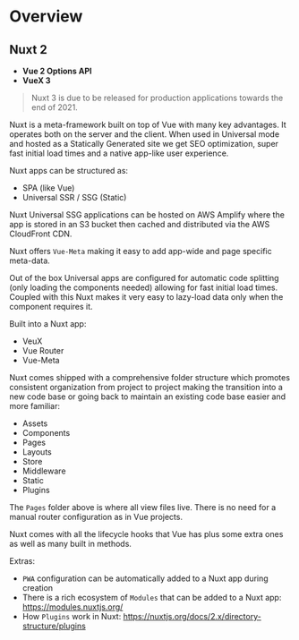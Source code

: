 # Overview

## Nuxt 2

- **Vue 2 Options API**
- **VueX 3**

> Nuxt 3 is due to be released for production applications towards the end of 2021.

Nuxt is a meta-framework built on top of Vue with many key advantages. It operates both on the server and the client. When used in Universal mode and hosted as a Statically Generated site we get SEO optimization, super fast initial load times and a native app-like user experience.

Nuxt apps can be structured as:

- SPA (like Vue)
- Universal SSR / SSG (Static)

Nuxt Universal SSG applications can be hosted on AWS Amplify where the app is stored in an S3 bucket then cached and distributed via the AWS CloudFront CDN.

Nuxt offers `Vue-Meta` making it easy to add app-wide and page specific meta-data.

Out of the box Universal apps are configured for automatic code splitting (only loading the components needed) allowing for fast initial load times. Coupled with this Nuxt makes it very easy to lazy-load data only when the component requires it.

Built into a Nuxt app:

- VeuX
- Vue Router
- Vue-Meta

Nuxt comes shipped with a comprehensive folder structure which promotes consistent organization from project to project making the transition into a new code base or going back to maintain an existing code base easier and more familiar:

- Assets
- Components
- Pages
- Layouts
- Store
- Middleware
- Static
- Plugins

The `Pages` folder above is where all view files live. There is no need for a manual router configuration as in Vue projects.

Nuxt comes with all the lifecycle hooks that Vue has plus some extra ones as well as many built in methods.

Extras:

- `PWA` configuration can be automatically added to a Nuxt app during creation
- There is a rich ecosystem of `Modules` that can be added to a Nuxt app: https://modules.nuxtjs.org/
- How `Plugins` work in Nuxt: https://nuxtjs.org/docs/2.x/directory-structure/plugins
